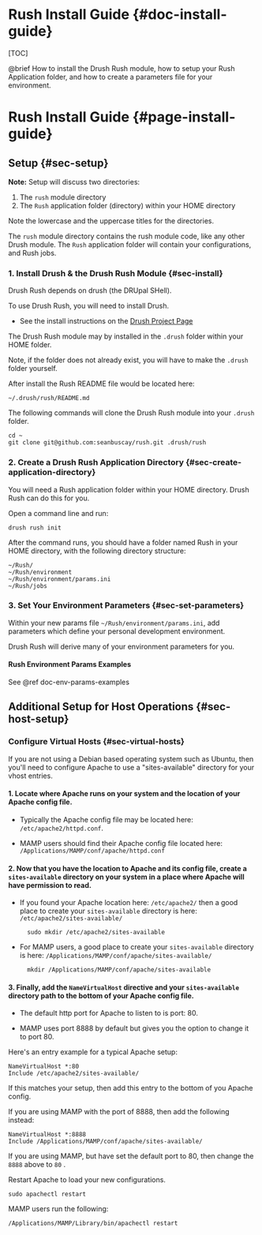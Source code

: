Rush Install Guide  {#doc-install-guide}
===============

[TOC]

@brief How to install the Drush Rush module, how to setup your Rush Application folder, and how to create a parameters file for your environment.

Rush Install Guide  {#page-install-guide}
====================


## Setup {#sec-setup}

**Note:** Setup will discuss two directories:

1.  The `rush` module directory
2.  The `Rush` application folder (directory) within your HOME directory

Note the lowercase and the uppercase titles for the directories.

The `rush` module directory contains the rush module code, like any other Drush module.
The `Rush` application folder will contain your configurations, and Rush jobs.

### 1. Install Drush & the Drush Rush Module {#sec-install}

Drush Rush depends on drush (the DRUpal SHell).

To use Drush Rush, you will need to install Drush.

* See the install instructions on the [Drush Project Page](https://github.com/drush-ops/drush)

The Drush Rush module may by installed in the `.drush` folder within your HOME folder.

Note, if the folder does not already exist, you will have to make the `.drush` folder yourself.

After install the Rush README file would be located here:

    ~/.drush/rush/README.md

The following commands will clone the Drush Rush module into your `.drush` folder.

    cd ~
    git clone git@github.com:seanbuscay/rush.git .drush/rush

### 2. Create a Drush Rush Application Directory {#sec-create-application-directory}

You will need a Rush application folder within your HOME directory.  Drush Rush can do this for you.

Open a command line and run:

    drush rush init

After the command runs, you should have a folder named Rush in your HOME directory, with the following directory structure:

    ~/Rush/
    ~/Rush/environment
    ~/Rush/environment/params.ini
    ~/Rush/jobs

### 3.  Set Your Environment Parameters {#sec-set-parameters}

Within your new params file `~/Rush/environment/params.ini`, add parameters which define your personal development environment.

Drush Rush will derive many of your environment parameters for you.

#### Rush Environment Params Examples

See @ref doc-env-params-examples

## Additional Setup for Host Operations {#sec-host-setup}

###  Configure Virtual Hosts {#sec-virtual-hosts}

If you are not using a Debian based operating system such as Ubuntu, then you'll need to configure Apache to use a "sites-available" directory for your vhost entries.

#### 1. Locate where Apache runs on your system and the location of your Apache config file.

- Typically the Apache config file may be located here: `/etc/apache2/httpd.conf`.

- MAMP users should find their Apache config file located here: `/Applications/MAMP/conf/apache/httpd.conf`

#### 2. Now that you have the location to Apache and its config file, create a `sites-available` directory on your system in a place where Apache will have permission to read.

- If you found your Apache location here: `/etc/apache2/` then a good place to create your `sites-available` directory is here: `/etc/apache2/sites-available/`

        sudo mkdir /etc/apache2/sites-available

- For MAMP users, a good place to create your `sites-available` directory is here: `/Applications/MAMP/conf/apache/sites-available/`

        mkdir /Applications/MAMP/conf/apache/sites-available

#### 3. Finally, add the `NameVirtualHost` directive and your `sites-available` directory path to the bottom of your Apache config file.

- The default http port for Apache to listen to is port: 80.

- MAMP uses port 8888 by default but gives you the option to change it to port 80.

Here's an entry example for a typical Apache setup:

    NameVirtualHost *:80
    Include /etc/apache2/sites-available/

If this matches your setup, then add this entry to the bottom of you Apache config.

If you are using MAMP with the port of 8888, then add the following instead:

    NameVirtualHost *:8888
    Include /Applications/MAMP/conf/apache/sites-available/

If you are using MAMP, but have set the default port to 80, then change the `8888` above to `80` .

Restart Apache to load your new configurations.

    sudo apachectl restart

MAMP users run the following:

    /Applications/MAMP/Library/bin/apachectl restart



